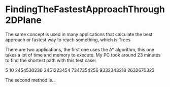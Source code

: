 # FindingTheFastestApproachThrough2DPlane
The same concept is used in many applications that calculate the best approach or fastest way to reach something, which is Trees

There are two applications, the first one uses the A* algorithm, this one takes a lot of time and memory to execute. My PC took around 23 minutes to find the shortest path with this test case: 

5 10
2454530236
3451223454
7347354256
9332343218
2632670323

The second method is...
